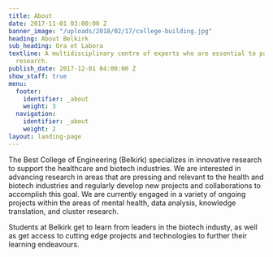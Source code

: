 ```yaml
---
title: About
date: 2017-11-01 03:00:00 Z
banner_image: "/uploads/2018/02/17/college-building.jpg"
heading: About Belkirk
sub_heading: Ora et Labora
textline: A multidisciplinary centre of experts who are essential to patient-oriented
  research.
publish_date: 2017-12-01 04:00:00 Z
show_staff: true
menu:
  footer:
    identifier: _about
    weight: 3
  navigation:
    identifier: _about
    weight: 2
layout: landing-page
---
```


The Best College of Engineering (Belkirk) specializes in innovative research to support the healthcare and biotech industries. We are interested in advancing research in areas that are pressing and relevant to the health and biotech industries and regularly develop new projects and collaborations to accomplish this goal. We are currently engaged in a variety of ongoing projects within the areas of mental health, data analysis, knowledge translation, and cluster research.

Students at Belkirk get to learn from leaders in the biotech industy, as well as get access to cutting edge projects and technologies to further their learning endeavours.